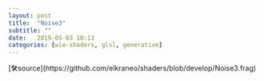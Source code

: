 ```yaml
---
layout: post
title:  "Noise3"
subtitle: ""
date:   2019-05-03 10:13
categories: [wie-shaders, glsl, generative]
---
```

<section>
	<canvas class="glslCanvas" data-fragment-url="https://raw.githubusercontent.com/elkraneo/shaders/develop/Noise3.frag">
	</canvas>
</section>
[🛠source](https://github.com/elkraneo/shaders/blob/develop/Noise3.frag)